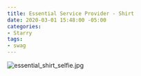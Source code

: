 ```yaml
---
title: Essential Service Provider - Shirt
date: 2020-03-01 15:48:00 -05:00
categories:
- Starry
tags:
- swag
---
```


![essential_shirt_selfie.jpg](/uploads/essential_shirt_selfie.jpg)